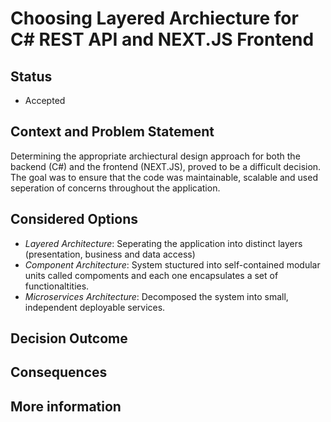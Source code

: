 # Choosing Layered Archiecture for C# REST API and NEXT.JS Frontend

## Status 
- Accepted

## Context and Problem Statement 
Determining the appropriate archiectural design approach for both the backend (C#) and the frontend (NEXT.JS), proved to be a difficult decision. The goal was to ensure that the code was maintainable, scalable and used seperation of concerns throughout the application. 

## Considered Options
- _Layered Architecture_: Seperating the application into distinct layers (presentation, business and data access)
- _Component Architecture_: System stuctured into self-contained modular units called compoments and each one encapsulates a set of functionaltities.
- _Microservices Architecture_: Decomposed the system into small, independent deployable services.
  
## Decision Outcome 


## Consequences


## More information 
